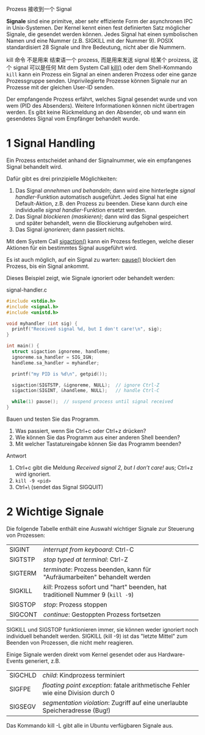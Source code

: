 
Prozess 接收到一个 Signal 

**Signale** sind eine primitve, aber sehr effiziente Form der asynchronen IPC in Unix-Systemen. Der Kernel kennt einen fest definierten Satz möglicher Signale, die gesendet werden können. 
Jedes Signal hat einen symbolischen Namen und eine Nummer (z.B. SIGKILL mit der Nummer 9). POSIX standardisiert 28 Signale und Ihre Bedeutung, nicht aber die Nummern.


kill 命令 不是用来 结束语一个 prozess, 而是用来发送 signal 给某个 proizess, 这个 signal 可以是任何
Mit dem System Call [kill()](https://man7.org/linux/man-pages/man2/kill.2.html) oder dem Shell-Kommando `kill` kann ein Prozess ein Signal an einen anderen Prozess oder eine ganze Prozessgruppe senden. Unprivilegierte Prozesse können Signale nur an Prozesse mit der gleichen User-ID senden.

Der empfangende Prozess erfährt, welches Signal gesendet wurde und von wem (PID des Absenders). Weitere Informationen können nicht übertragen werden. Es gibt keine Rückmeldung an den Absender, ob und wann ein gesendetes Signal vom Empfänger behandelt wurde.

# 1 Signal Handling

Ein Prozess entscheidet anhand der Signalnummer, wie ein empfangenes Signal behandelt wird. 

Dafür gibt es drei prinzipielle Möglichkeiten:
1. Das Signal _annehmen und behandeln_; dann wird eine hinterlegte _signal handler_-Funktion automatisch ausgeführt. Jedes Signal hat eine Default-Aktion, z.B. den Prozess zu beenden. Diese kann durch eine individuelle _signal handler_-Funktion ersetzt werden.
2. Das Signal _blockieren (maskieren)_; dann wird das Signal gespeichert und später behandelt, wenn die Blockierung aufgehoben wird.
3. Das Signal _ignorieren_; dann passiert nichts.

Mit dem System Call [sigaction()](https://man7.org/linux/man-pages/man2/sigaction.2.html) kann ein Prozess festlegen, welche dieser Aktionen für ein bestimmtes Signal ausgeführt wird.

Es ist auch möglich, auf ein Signal zu warten: [pause()](https://man7.org/linux/man-pages/man2/pause.2.html) blockiert den Prozess, bis ein Signal ankommt.

Dieses Beispiel zeigt, wie Signale ignoriert oder behandelt werden:

signal-handler.c
```c
#include <stdio.h>
#include <signal.h>
#include <unistd.h>

void myhandler (int sig) {
  printf("Received signal %d, but I don't care!\n", sig);
}

int main() {
  struct sigaction ignoreme, handleme;
  ignoreme.sa_handler = SIG_IGN;
  handleme.sa_handler = myhandler;

  printf("my PID is %d\n", getpid());

  sigaction(SIGTSTP, &ignoreme, NULL);  // ignore Ctrl-Z
  sigaction(SIGINT, &handleme, NULL);   // handle Ctrl-C

  while(1) pause();  // suspend process until signal received
}
```


Bauen und testen Sie das Programm.
1. Was passiert, wenn Sie Ctrl+c oder Ctrl+z drücken?
2. Wie können Sie das Programm aus einer anderen Shell beenden?
3. Mit welcher Tastatureingabe können Sie das Programm beenden?

Antwort
1. Ctrl+c gibt die Meldung _Received signal 2, but I don’t care!_ aus; Ctrl+z wird ignoriert.
2. `kill -9 <pid>`
3. Ctrl+\ (sendet das Signal SIGQUIT)


# 2 Wichtige Signale

Die folgende Tabelle enthält eine Auswahl wichtiger Signale zur Steuerung von Prozessen:

|   |   |
|---|---|
|SIGINT|_interrupt from keyboard_: Ctrl-C|
|SIGTSTP|_stop typed at terminal_: Ctrl-Z|
|SIGTERM|_terminate_: Prozess beenden, kann für "Aufräumarbeiten" behandelt werden|
|SIGKILL|_kill_: Prozess sofort und "hart" beenden, hat traditionell Nummer 9 (`kill -9`)|
|SIGSTOP|_stop_: Prozess stoppen|
|SIGCONT|_continue_: Gestoppten Prozess fortsetzen|

SIGKILL und SIGSTOP funktionieren immer, sie können weder ignoriert noch individuell behandelt werden. SIGKILL (kill -9) ist das "letzte Mittel" zum Beenden von Prozessen, die nicht mehr reagieren.

Einige Signale werden direkt vom Kernel gesendet oder aus Hardware-Events generiert, z.B.

|   |   |
|---|---|
|SIGCHLD|_child_: Kindprozess terminiert|
|SIGFPE|_floating point exception_: fatale arithmetische Fehler wie eine Division durch 0|
|SIGSEGV|_segmentation violation_: Zugriff auf eine unerlaubte Speicheradresse (Bug!)|

Das Kommando kill -L gibt alle in Ubuntu verfügbaren Signale aus.

